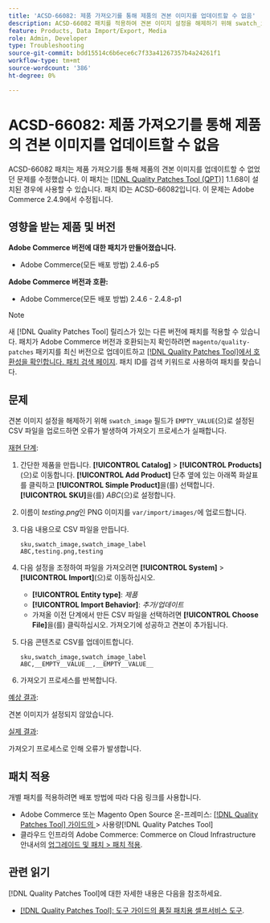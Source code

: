 ```yaml
---
title: 'ACSD-66082: 제품 가져오기를 통해 제품의 견본 이미지를 업데이트할 수 없음'
description: ACSD-66082 패치를 적용하여 견본 이미지 설정을 해제하기 위해 swatch_image 필드가 EMPTY_VALUE로 설정된 CSV 파일을 업로드하면 오류로 인해 가져오기 프로세스가 실패하는 Adobe Commerce 문제를 해결합니다.
feature: Products, Data Import/Export, Media
role: Admin, Developer
type: Troubleshooting
source-git-commit: bdd15514c6b6ece6c7f33a41267357b4a24261f1
workflow-type: tm+mt
source-wordcount: '386'
ht-degree: 0%

---
```



# ACSD-66082: 제품 가져오기를 통해 제품의 견본 이미지를 업데이트할 수 없음

ACSD-66082 패치는 제품 가져오기를 통해 제품의 견본 이미지를 업데이트할 수 없었던 문제를 수정했습니다. 이 패치는 [[!DNL Quality Patches Tool (QPT)]](/help/tools/quality-patches-tool/quality-patches-tool-to-self-serve-quality-patches.md) 1.1.68이 설치된 경우에 사용할 수 있습니다. 패치 ID는 ACSD-66082입니다. 이 문제는 Adobe Commerce 2.4.9에서 수정됩니다.

## 영향을 받는 제품 및 버전

**Adobe Commerce 버전에 대한 패치가 만들어졌습니다.**

* Adobe Commerce(모든 배포 방법) 2.4.6-p5

**Adobe Commerce 버전과 호환:**

* Adobe Commerce(모든 배포 방법) 2.4.6 - 2.4.8-p1

>[!NOTE]
>
>새 [!DNL Quality Patches Tool] 릴리스가 있는 다른 버전에 패치를 적용할 수 있습니다. 패치가 Adobe Commerce 버전과 호환되는지 확인하려면 `magento/quality-patches` 패키지를 최신 버전으로 업데이트하고 [[!DNL Quality Patches Tool]에서 호환성을 확인합니다. 패치 검색 페이지](https://experienceleague.adobe.com/tools/commerce-quality-patches/index.html). 패치 ID를 검색 키워드로 사용하여 패치를 찾습니다.

## 문제

견본 이미지 설정을 해제하기 위해 `swatch_image` 필드가 `EMPTY_VALUE`(으)로 설정된 CSV 파일을 업로드하면 오류가 발생하여 가져오기 프로세스가 실패합니다.

<u>재현 단계</u>:

1. 간단한 제품을 만듭니다. **[!UICONTROL Catalog]** > **[!UICONTROL Products]**(으)로 이동합니다. **[!UICONTROL Add Product]** 단추 옆에 있는 아래쪽 화살표를 클릭하고 **[!UICONTROL Simple Product]**&#x200B;을(를) 선택합니다. **[!UICONTROL SKU]**&#x200B;을(를) *ABC*(으)로 설정합니다.
1. 이름이 *testing.png*&#x200B;인 PNG 이미지를 `var/import/images/`에 업로드합니다.
1. 다음 내용으로 CSV 파일을 만듭니다.

   ```
   sku,swatch_image,swatch_image_label
   ABC,testing.png,testing
   ```

1. 다음 설정을 조정하여 파일을 가져오려면 **[!UICONTROL System]** > **[!UICONTROL Import]**(으)로 이동하십시오.
   * **[!UICONTROL Entity type]**: *제품*
   * **[!UICONTROL Import Behavior]**: *추가/업데이트*
   * 가져올 이전 단계에서 만든 CSV 파일을 선택하려면 **[!UICONTROL Choose File]**&#x200B;을(를) 클릭하십시오. 가져오기에 성공하고 견본이 추가됩니다.
1. 다음 콘텐츠로 CSV를 업데이트합니다.

   ```
   sku,swatch_image,swatch_image_label
   ABC,__EMPTY__VALUE__,__EMPTY__VALUE__
   ```

1. 가져오기 프로세스를 반복합니다.

<u>예상 결과</u>:

견본 이미지가 설정되지 않았습니다.

<u>실제 결과</u>:

가져오기 프로세스로 인해 오류가 발생합니다.

## 패치 적용

개별 패치를 적용하려면 배포 방법에 따라 다음 링크를 사용합니다.

* Adobe Commerce 또는 Magento Open Source 온-프레미스: [[!DNL Quality Patches Tool]  가이드의 ](/help/tools/quality-patches-tool/usage.md)> 사용량[!DNL Quality Patches Tool]
* 클라우드 인프라의 Adobe Commerce: Commerce on Cloud Infrastructure 안내서의 [업그레이드 및 패치 > 패치 적용](https://experienceleague.adobe.com/docs/commerce-cloud-service/user-guide/develop/upgrade/apply-patches.html).

## 관련 읽기

[!DNL Quality Patches Tool]에 대한 자세한 내용은 다음을 참조하세요.

* [[!DNL Quality Patches Tool]: 도구 가이드의 품질 패치용 셀프서비스 도구](/help/tools/quality-patches-tool/quality-patches-tool-to-self-serve-quality-patches.md).
